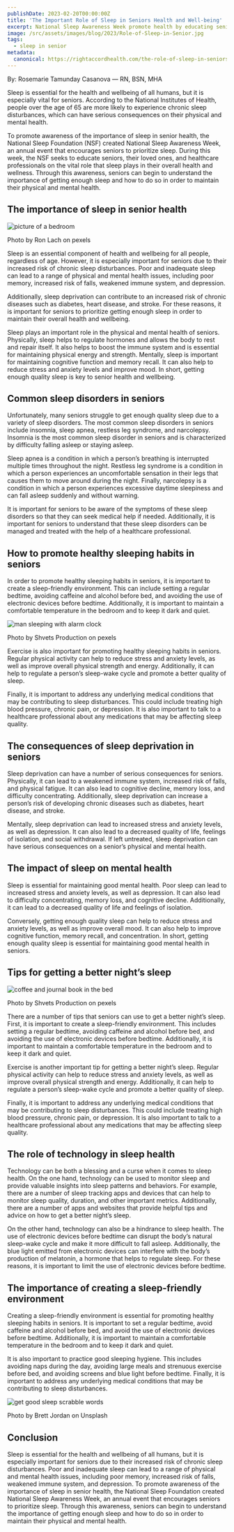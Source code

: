 ```yaml
---
publishDate: 2023-02-20T00:00:00Z
title: 'The Important Role of Sleep in Seniors Health and Well-being'
excerpt: National Sleep Awareness Week promote health by educating seniors and their loved ones on the vital role of adequate sleep in their overall wellness.
image: /src/assets/images/blog/2023/Role-of-Sleep-in-Senior.jpg
tags:
  - sleep in senior
metadata:
  canonical: https://rightaccordhealth.com/the-role-of-sleep-in-seniors-health
---
```



By: Rosemarie Tamunday Casanova — RN, BSN, MHA


Sleep is essential for the health and wellbeing of all humans, but it is especially vital for seniors. According to the National Institutes of Health, people over the age of 65 are more likely to experience chronic sleep disturbances, which can have serious consequences on their physical and mental health.

To promote awareness of the importance of sleep in senior health, the National Sleep Foundation (NSF) created National Sleep Awareness Week, an annual event that encourages seniors to prioritize sleep. During this week, the NSF seeks to educate seniors, their loved ones, and healthcare professionals on the vital role that sleep plays in their overall health and wellness. Through this awareness, seniors can begin to understand the importance of getting enough sleep and how to do so in order to maintain their physical and mental health.

The importance of sleep in senior health
----------------------------------------

![picture of a bedroom](/src/assets/images/blog/2023/pexels-ron-lach-10387563.jpg)

Photo by Ron Lach on pexels

Sleep is an essential component of health and wellbeing for all people, regardless of age. However, it is especially important for seniors due to their increased risk of chronic sleep disturbances. Poor and inadequate sleep can lead to a range of physical and mental health issues, including poor memory, increased risk of falls, weakened immune system, and depression.

Additionally, sleep deprivation can contribute to an increased risk of chronic diseases such as diabetes, heart disease, and stroke. For these reasons, it is important for seniors to prioritize getting enough sleep in order to maintain their overall health and wellbeing.

Sleep plays an important role in the physical and mental health of seniors. Physically, sleep helps to regulate hormones and allows the body to rest and repair itself. It also helps to boost the immune system and is essential for maintaining physical energy and strength. Mentally, sleep is important for maintaining cognitive function and memory recall. It can also help to reduce stress and anxiety levels and improve mood. In short, getting enough quality sleep is key to senior health and wellbeing.

Common sleep disorders in seniors
---------------------------------

Unfortunately, many seniors struggle to get enough quality sleep due to a variety of sleep disorders. The most common sleep disorders in seniors include insomnia, sleep apnea, restless leg syndrome, and narcolepsy. Insomnia is the most common sleep disorder in seniors and is characterized by difficulty falling asleep or staying asleep.

Sleep apnea is a condition in which a person’s breathing is interrupted multiple times throughout the night. Restless leg syndrome is a condition in which a person experiences an uncomfortable sensation in their legs that causes them to move around during the night. Finally, narcolepsy is a condition in which a person experiences excessive daytime sleepiness and can fall asleep suddenly and without warning.

It is important for seniors to be aware of the symptoms of these sleep disorders so that they can seek medical help if needed. Additionally, it is important for seniors to understand that these sleep disorders can be managed and treated with the help of a healthcare professional.

How to promote healthy sleeping habits in seniors
-------------------------------------------------

In order to promote healthy sleeping habits in seniors, it is important to create a sleep-friendly environment. This can include setting a regular bedtime, avoiding caffeine and alcohol before bed, and avoiding the use of electronic devices before bedtime. Additionally, it is important to maintain a comfortable temperature in the bedroom and to keep it dark and quiet.

![man sleeping with alarm clock](/src/assets/images/blog/2023/pexels-shvets-production-8899461.jpg)

Photo by Shvets Production on pexels

Exercise is also important for promoting healthy sleeping habits in seniors. Regular physical activity can help to reduce stress and anxiety levels, as well as improve overall physical strength and energy. Additionally, it can help to regulate a person’s sleep-wake cycle and promote a better quality of sleep.

Finally, it is important to address any underlying medical conditions that may be contributing to sleep disturbances. This could include treating high blood pressure, chronic pain, or depression. It is also important to talk to a healthcare professional about any medications that may be affecting sleep quality.

The consequences of sleep deprivation in seniors
------------------------------------------------

Sleep deprivation can have a number of serious consequences for seniors. Physically, it can lead to a weakened immune system, increased risk of falls, and physical fatigue. It can also lead to cognitive decline, memory loss, and difficulty concentrating. Additionally, sleep deprivation can increase a person’s risk of developing chronic diseases such as diabetes, heart disease, and stroke.

Mentally, sleep deprivation can lead to increased stress and anxiety levels, as well as depression. It can also lead to a decreased quality of life, feelings of isolation, and social withdrawal. If left untreated, sleep deprivation can have serious consequences on a senior’s physical and mental health.

The impact of sleep on mental health
------------------------------------

Sleep is essential for maintaining good mental health. Poor sleep can lead to increased stress and anxiety levels, as well as depression. It can also lead to difficulty concentrating, memory loss, and cognitive decline. Additionally, it can lead to a decreased quality of life and feelings of isolation.

Conversely, getting enough quality sleep can help to reduce stress and anxiety levels, as well as improve overall mood. It can also help to improve cognitive function, memory recall, and concentration. In short, getting enough quality sleep is essential for maintaining good mental health in seniors.

Tips for getting a better night’s sleep
---------------------------------------

![coffee and journal book in the bed](/src/assets/images/blog/2023/pexels-shvets-production-8972601.jpg)

Photo by Shvets Production on pexels

There are a number of tips that seniors can use to get a better night’s sleep. First, it is important to create a sleep-friendly environment. This includes setting a regular bedtime, avoiding caffeine and alcohol before bed, and avoiding the use of electronic devices before bedtime. Additionally, it is important to maintain a comfortable temperature in the bedroom and to keep it dark and quiet.

Exercise is another important tip for getting a better night’s sleep. Regular physical activity can help to reduce stress and anxiety levels, as well as improve overall physical strength and energy. Additionally, it can help to regulate a person’s sleep-wake cycle and promote a better quality of sleep.

Finally, it is important to address any underlying medical conditions that may be contributing to sleep disturbances. This could include treating high blood pressure, chronic pain, or depression. It is also important to talk to a healthcare professional about any medications that may be affecting sleep quality.

The role of technology in sleep health
--------------------------------------

Technology can be both a blessing and a curse when it comes to sleep health. On the one hand, technology can be used to monitor sleep and provide valuable insights into sleep patterns and behaviors. For example, there are a number of sleep tracking apps and devices that can help to monitor sleep quality, duration, and other important metrics. Additionally, there are a number of apps and websites that provide helpful tips and advice on how to get a better night’s sleep.

On the other hand, technology can also be a hindrance to sleep health. The use of electronic devices before bedtime can disrupt the body’s natural sleep-wake cycle and make it more difficult to fall asleep. Additionally, the blue light emitted from electronic devices can interfere with the body’s production of melatonin, a hormone that helps to regulate sleep. For these reasons, it is important to limit the use of electronic devices before bedtime.

The importance of creating a sleep-friendly environment
-------------------------------------------------------

Creating a sleep-friendly environment is essential for promoting healthy sleeping habits in seniors. It is important to set a regular bedtime, avoid caffeine and alcohol before bed, and avoid the use of electronic devices before bedtime. Additionally, it is important to maintain a comfortable temperature in the bedroom and to keep it dark and quiet.

It is also important to practice good sleeping hygiene. This includes avoiding naps during the day, avoiding large meals and strenuous exercise before bed, and avoiding screens and blue light before bedtime. Finally, it is important to address any underlying medical conditions that may be contributing to sleep disturbances.

![get good sleep scrabble words](/src/assets/images/blog/2023/brett-jordan-feKxV48FZVM-unsplash.jpg)

Photo by Brett Jordan on Unsplash

Conclusion
----------

Sleep is essential for the health and wellbeing of all humans, but it is especially important for seniors due to their increased risk of chronic sleep disturbances. Poor and inadequate sleep can lead to a range of physical and mental health issues, including poor memory, increased risk of falls, weakened immune system, and depression. To promote awareness of the importance of sleep in senior health, the National Sleep Foundation created National Sleep Awareness Week, an annual event that encourages seniors to prioritize sleep. Through this awareness, seniors can begin to understand the importance of getting enough sleep and how to do so in order to maintain their physical and mental health.
